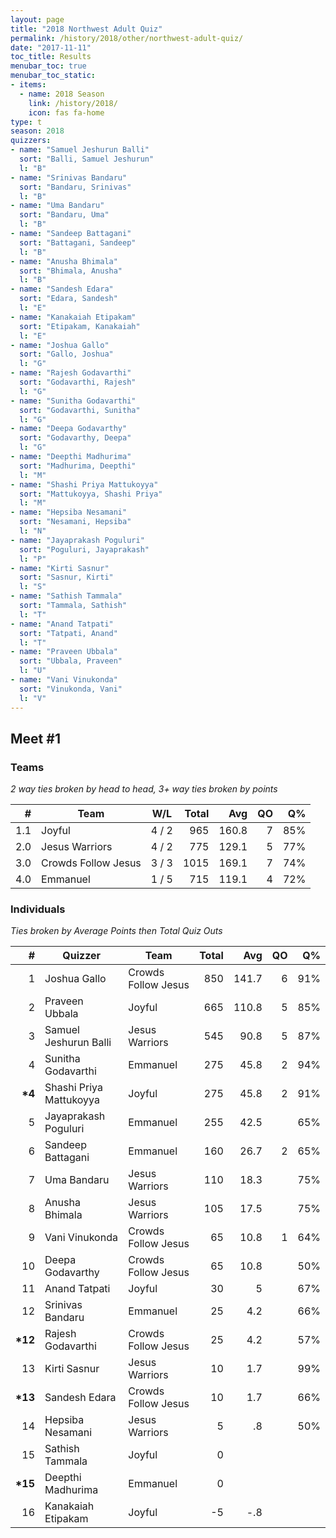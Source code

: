 ```yaml
---
layout: page
title: "2018 Northwest Adult Quiz"
permalink: /history/2018/other/northwest-adult-quiz/
date: "2017-11-11"
toc_title: Results
menubar_toc: true
menubar_toc_static:
- items:
  - name: 2018 Season
    link: /history/2018/
    icon: fas fa-home
type: t
season: 2018
quizzers:
- name: "Samuel Jeshurun Balli"
  sort: "Balli, Samuel Jeshurun"
  l: "B"
- name: "Srinivas Bandaru"
  sort: "Bandaru, Srinivas"
  l: "B"
- name: "Uma Bandaru"
  sort: "Bandaru, Uma"
  l: "B"
- name: "Sandeep Battagani"
  sort: "Battagani, Sandeep"
  l: "B"
- name: "Anusha Bhimala"
  sort: "Bhimala, Anusha"
  l: "B"
- name: "Sandesh Edara"
  sort: "Edara, Sandesh"
  l: "E"
- name: "Kanakaiah Etipakam"
  sort: "Etipakam, Kanakaiah"
  l: "E"
- name: "Joshua Gallo"
  sort: "Gallo, Joshua"
  l: "G"
- name: "Rajesh Godavarthi"
  sort: "Godavarthi, Rajesh"
  l: "G"
- name: "Sunitha Godavarthi"
  sort: "Godavarthi, Sunitha"
  l: "G"
- name: "Deepa Godavarthy"
  sort: "Godavarthy, Deepa"
  l: "G"
- name: "Deepthi Madhurima"
  sort: "Madhurima, Deepthi"
  l: "M"
- name: "Shashi Priya Mattukoyya"
  sort: "Mattukoyya, Shashi Priya"
  l: "M"
- name: "Hepsiba Nesamani"
  sort: "Nesamani, Hepsiba"
  l: "N"
- name: "Jayaprakash Poguluri"
  sort: "Poguluri, Jayaprakash"
  l: "P"
- name: "Kirti Sasnur"
  sort: "Sasnur, Kirti"
  l: "S"
- name: "Sathish Tammala"
  sort: "Tammala, Sathish"
  l: "T"
- name: "Anand Tatpati"
  sort: "Tatpati, Anand"
  l: "T"
- name: "Praveen Ubbala"
  sort: "Ubbala, Praveen"
  l: "U"
- name: "Vani Vinukonda"
  sort: "Vinukonda, Vani"
  l: "V"
---
```


## Meet #1

### Teams

*2 way ties broken by head to head, 3+ way ties broken by points*

|    # | Team                | W/L   | Total |   Avg |   QO |   Q% |
| ---: | ------------------- | ----- | ----: | ----: | ---: | ---: |
|  1.1 | Joyful              | 4 / 2 |   965 | 160.8 |    7 |  85% |
|  2.0 | Jesus Warriors      | 4 / 2 |   775 | 129.1 |    5 |  77% |
|  3.0 | Crowds Follow Jesus | 3 / 3 |  1015 | 169.1 |    7 |  74% |
|  4.0 | Emmanuel            | 1 / 5 |   715 | 119.1 |    4 |  72% |

### Individuals

*Ties broken by Average Points then Total Quiz Outs*

|        # | Quizzer                 | Team                | Total |   Avg |   QO |   Q% |
| -------: | ----------------------- | ------------------- | ----: | ----: | ---: | ---: |
|        1 | Joshua Gallo            | Crowds Follow Jesus |   850 | 141.7 |    6 |  91% |
|        2 | Praveen Ubbala          | Joyful              |   665 | 110.8 |    5 |  85% |
|        3 | Samuel Jeshurun Balli   | Jesus Warriors      |   545 |  90.8 |    5 |  87% |
|        4 | Sunitha Godavarthi      | Emmanuel            |   275 |  45.8 |    2 |  94% |
|  **\*4** | Shashi Priya Mattukoyya | Joyful              |   275 |  45.8 |    2 |  91% |
|        5 | Jayaprakash Poguluri    | Emmanuel            |   255 |  42.5 |      |  65% |
|        6 | Sandeep Battagani       | Emmanuel            |   160 |  26.7 |    2 |  65% |
|        7 | Uma Bandaru             | Jesus Warriors      |   110 |  18.3 |      |  75% |
|        8 | Anusha Bhimala          | Jesus Warriors      |   105 |  17.5 |      |  75% |
|        9 | Vani Vinukonda          | Crowds Follow Jesus |    65 |  10.8 |    1 |  64% |
|       10 | Deepa Godavarthy        | Crowds Follow Jesus |    65 |  10.8 |      |  50% |
|       11 | Anand Tatpati           | Joyful              |    30 |     5 |      |  67% |
|       12 | Srinivas Bandaru        | Emmanuel            |    25 |   4.2 |      |  66% |
| **\*12** | Rajesh Godavarthi       | Crowds Follow Jesus |    25 |   4.2 |      |  57% |
|       13 | Kirti Sasnur            | Jesus Warriors      |    10 |   1.7 |      |  99% |
| **\*13** | Sandesh Edara           | Crowds Follow Jesus |    10 |   1.7 |      |  66% |
|       14 | Hepsiba Nesamani        | Jesus Warriors      |     5 |    .8 |      |  50% |
|       15 | Sathish Tammala         | Joyful              |     0 |       |      |      |
| **\*15** | Deepthi Madhurima       | Emmanuel            |     0 |       |      |      |
|       16 | Kanakaiah Etipakam      | Joyful              |    -5 |   -.8 |      |      |